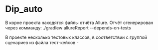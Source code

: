 # Dip_auto

В корне проекта находятся файлы отчёта Allure.
Отчёт сгенерирован через комманду: ./gradlew allureReport --depends-on-tests

В проекте несколько тестовых классов, в соответствии с группой сценариев из файла тест-кейсов - 
